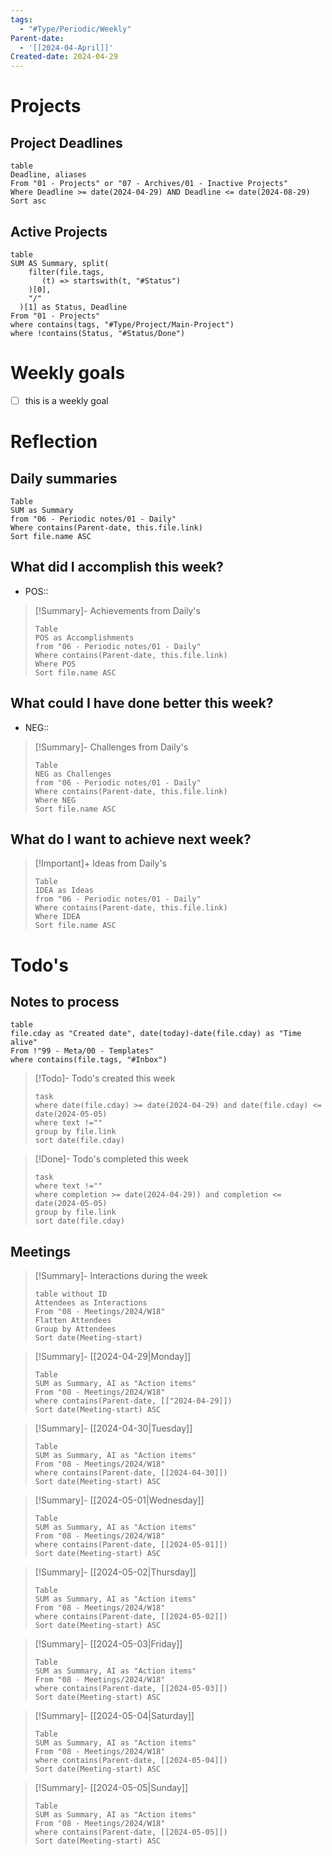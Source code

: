 ```yaml
---
tags:
  - "#Type/Periodic/Weekly"
Parent-date:
  - '[[2024-04-April]]'
Created-date: 2024-04-29
---
```

# Projects
## Project Deadlines
```release-timeline-week
table 
Deadline, aliases 
From "01 - Projects" or "07 - Archives/01 - Inactive Projects"
Where Deadline >= date(2024-04-29) AND Deadline <= date(2024-08-29)
Sort asc 
```
## Active Projects
```dataview
table
SUM AS Summary, split(
    filter(file.tags,
       (t) => startswith(t, "#Status")
    )[0],
    "/"
  )[1] as Status, Deadline
From "01 - Projects"
where contains(tags, "#Type/Project/Main-Project")
where !contains(Status, "#Status/Done")
```
# Weekly goals
- [ ] this is a weekly goal

# Reflection


## Daily summaries
```dataview
Table
SUM as Summary
from "06 - Periodic notes/01 - Daily"
Where contains(Parent-date, this.file.link)
Sort file.name ASC
```
## What did I accomplish this week?
- POS::

> [!Summary]- Achievements from Daily's
>```dataview
>Table
>POS as Accomplishments
>from "06 - Periodic notes/01 - Daily"
>Where contains(Parent-date, this.file.link)
>Where POS
>Sort file.name ASC
>```
## What could I have done better this week?
- NEG::

> [!Summary]- Challenges from Daily's
>```dataview
>Table
>NEG as Challenges
>from "06 - Periodic notes/01 - Daily"
>Where contains(Parent-date, this.file.link)
>Where NEG
>Sort file.name ASC
>```
## What do I want to achieve next week?


> [!Important]+ Ideas from Daily's
>```dataview
>Table
>IDEA as Ideas
>from "06 - Periodic notes/01 - Daily"
>Where contains(Parent-date, this.file.link)
>Where IDEA
>Sort file.name ASC
>```
# Todo's
## Notes to process
```dataview
table
file.cday as "Created date", date(today)-date(file.cday) as "Time alive"
From !"99 - Meta/00 - Templates"
where contains(file.tags, "#Inbox")
```

> [!Todo]- Todo's created this week
> ```dataview
> task
> where date(file.cday) >= date(2024-04-29) and date(file.cday) <= date(2024-05-05)
> where text !=""
> group by file.link
> sort date(file.cday)
> ```

> [!Done]- Todo's completed this week
> ```dataview
> task
> where text !=""
> where completion >= date(2024-04-29)) and completion <= date(2024-05-05)
> group by file.link
> sort date(file.cday)
> ```
## Meetings
> [!Summary]- Interactions during the week
> ```dataview
> table without ID
> Attendees as Interactions
> From "08 - Meetings/2024/W18"
> Flatten Attendees
> Group by Attendees
> Sort date(Meeting-start)
> ```

> [!Summary]- [[2024-04-29|Monday]]
> ```dataview
> Table
> SUM as Summary, AI as "Action items"
> From "08 - Meetings/2024/W18"
> where contains(Parent-date, [["2024-04-29]])
> Sort date(Meeting-start) ASC
> ```

> [!Summary]- [[2024-04-30|Tuesday]]
> ```dataview
> Table
> SUM as Summary, AI as "Action items"
> From "08 - Meetings/2024/W18"
> where contains(Parent-date, [[2024-04-30]])
> Sort date(Meeting-start) ASC
> ```

> [!Summary]- [[2024-05-01|Wednesday]]
> ```dataview
> Table
> SUM as Summary, AI as "Action items"
> From "08 - Meetings/2024/W18"
> where contains(Parent-date, [[2024-05-01]])
> Sort date(Meeting-start) ASC
> ```

> [!Summary]- [[2024-05-02|Thursday]]
> ```dataview
> Table
> SUM as Summary, AI as "Action items"
> From "08 - Meetings/2024/W18"
> where contains(Parent-date, [[2024-05-02]])
> Sort date(Meeting-start) ASC
> ```

> [!Summary]- [[2024-05-03|Friday]]
> ```dataview
> Table
> SUM as Summary, AI as "Action items"
> From "08 - Meetings/2024/W18"
> where contains(Parent-date, [[2024-05-03]])
> Sort date(Meeting-start) ASC
> ```

> [!Summary]- [[2024-05-04|Saturday]]
> ```dataview
> Table
> SUM as Summary, AI as "Action items"
> From "08 - Meetings/2024/W18"
> where contains(Parent-date, [[2024-05-04]])
> Sort date(Meeting-start) ASC
> ```

> [!Summary]- [[2024-05-05|Sunday]]
> ```dataview
> Table
> SUM as Summary, AI as "Action items"
> From "08 - Meetings/2024/W18"
> where contains(Parent-date, [[2024-05-05]])
> Sort date(Meeting-start) ASC
> ```
